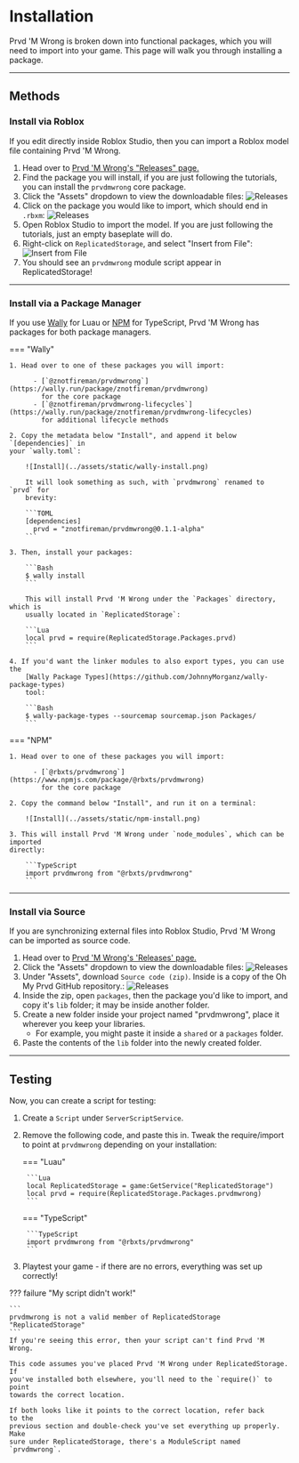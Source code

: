 # Installation

Prvd 'M Wrong is broken down into functional packages, which you will need to
import into your game. This page will walk you through installing a package.

---

## Methods

### Install via Roblox

If you edit directly inside Roblox Studio, then you can import a Roblox model
file containing Prvd 'M Wrong.

1. Head over to [Prvd 'M Wrong's "Releases" page.](https://github.com/team-fireworks/prvdmwrong/releases)
2. Find the package you will install, if you are just following the tutorials,
  you can install the `prvdmwrong` core package.
3. Click the "Assets" dropdown to view the downloadable files:
   ![Releases](../assets/static/github-releases.png)
4. Click on the package you would like to import, which should end in `.rbxm`:
   ![Releases](../assets/static/github-releases-rbxm.png)
5. Open Roblox Studio to import the model. If you are just following the
  tutorials, just an empty baseplate will do.
6. Right-click on `ReplicatedStorage`, and select "Insert from File":
   ![Insert from File](../assets/static/insert-from-file.png)
7. You should see an `prvdmwrong` module script appear in ReplicatedStorage!

---

### Install via a Package Manager

If you use [Wally](https://wally.run/) for Luau or [NPM](https://www.npmjs.com/)
for TypeScript, Prvd 'M Wrong has packages for both package managers.

=== "Wally"

    1. Head over to one of these packages you will import:

          - [`@znotfireman/prvdmwrong`](https://wally.run/package/znotfireman/prvdmwrong)
            for the core package
          - [`@znotfireman/prvdmwrong-lifecycles`](https://wally.run/package/znotfireman/prvdmwrong-lifecycles)
            for additional lifecycle methods

    2. Copy the metadata below "Install", and append it below `[dependencies]` in
    your `wally.toml`:

        ![Install](../assets/static/wally-install.png)

        It will look something as such, with `prvdmwrong` renamed to `prvd` for
        brevity:

        ```TOML
        [dependencies]
          prvd = "znotfireman/prvdmwrong@0.1.1-alpha"
        ```

    3. Then, install your packages:

        ```Bash
        $ wally install
        ```

        This will install Prvd 'M Wrong under the `Packages` directory, which is
        usually located in `ReplicatedStorage`:

        ```Lua
        local prvd = require(ReplicatedStorage.Packages.prvd)
        ```

    4. If you'd want the linker modules to also export types, you can use the
        [Wally Package Types](https://github.com/JohnnyMorganz/wally-package-types)
        tool:

        ```Bash
        $ wally-package-types --sourcemap sourcemap.json Packages/
        ```

=== "NPM"

    1. Head over to one of these packages you will import:

          - [`@rbxts/prvdmwrong`](https://www.npmjs.com/package/@rbxts/prvdmwrong)
            for the core package

    2. Copy the command below "Install", and run it on a terminal:

        ![Install](../assets/static/npm-install.png)

    3. This will install Prvd 'M Wrong under `node_modules`, which can be imported
    directly:

        ```TypeScript
        import prvdmwrong from "@rbxts/prvdmwrong"
        ```

---

### Install via Source

If you are synchronizing external files into Roblox Studio, Prvd 'M Wrong can be
imported as source code.

1. Head over to [Prvd 'M Wrong's 'Releases' page.](https://github.com/team-fireworks/prvdmwrong/releases)
2. Click the "Assets" dropdown to view the downloadable files:
   ![Releases](../assets/static/github-releases.png)
3. Under "Assets", download `Source code (zip)`. Inside is a copy of the Oh My
  Prvd GitHub repository.:
   ![Releases](../assets/static/github-releases-src.png)
4. Inside the zip, open `packages`, then the package you'd like to import,
  and copy it's `lib` folder; it may be inside another folder.
5. Create a new folder inside your project named "prvdmwrong", place it wherever
  you keep your libraries.
   - For example, you might paste it inside a `shared` or a `packages` folder.
6. Paste the contents of the `lib` folder into the newly created folder.

---

## Testing

Now, you can create a script for testing:

1. Create a `Script` under `ServerScriptService`.
2. Remove the following code, and paste this in. Tweak the require/import
   to point at `prvdmwrong` depending on your installation:

    === "Luau"

        ```Lua
        local ReplicatedStorage = game:GetService("ReplicatedStorage")
        local prvd = require(ReplicatedStorage.Packages.prvdmwrong)
        ```

    === "TypeScript"

        ```TypeScript
        import prvdmwrong from "@rbxts/prvdmwrong"
        ```

3. Playtest your game - if there are no errors, everything was set up correctly!

??? failure "My script didn't work!"

    ```
    prvdmwrong is not a valid member of ReplicatedStorage "ReplicatedStorage"
    ```
    If you're seeing this error, then your script can't find Prvd 'M Wrong.

    This code assumes you've placed Prvd 'M Wrong under ReplicatedStorage. If
    you've installed both elsewhere, you'll need to the `require()` to point
    towards the correct location.

    If both looks like it points to the correct location, refer back to the
    previous section and double-check you've set everything up properly. Make
    sure under ReplicatedStorage, there's a ModuleScript named `prvdmwrong`.
